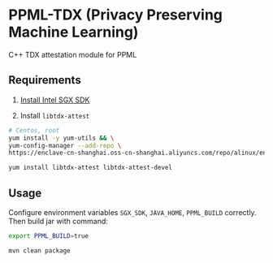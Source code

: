 # PPML-TDX (Privacy Preserving Machine Learning)

C++ TDX attestation module for PPML

## Requirements
 
1. [Install Intel SGX SDK](https://github.com/intel/linux-sgx#install-the-intelr-sgx-sdk)

2. Install `libtdx-attest`

```bash
# Centos, root
yum install -y yum-utils && \
yum-config-manager --add-repo \
https://enclave-cn-shanghai.oss-cn-shanghai.aliyuncs.com/repo/alinux/enclave-expr.repo

yum install libtdx-attest libtdx-attest-devel
```

## Usage

Configure environment variables `SGX_SDK`, `JAVA_HOME`, `PPML_BUILD` correctly. Then build jar with command:
```bash
export PPML_BUILD=true

mvn clean package
```
